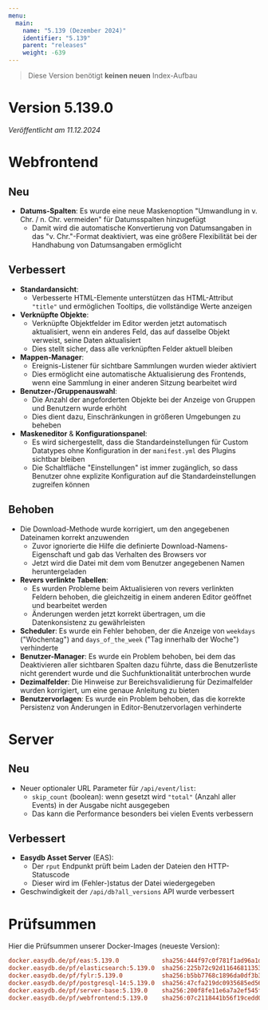 ```yaml
---
menu:
  main:
    name: "5.139 (Dezember 2024)"
    identifier: "5.139"
    parent: "releases"
    weight: -639
---
```


> Diese Version benötigt **keinen neuen** Index-Aufbau


# Version 5.139.0

*Veröffentlicht am 11.12.2024*


# Webfrontend

## Neu

* **Datums-Spalten**: Es wurde eine neue Maskenoption "Umwandlung in v. Chr. / n. Chr. vermeiden" für Datumsspalten hinzugefügt
  * Damit wird die automatische Konvertierung von Datumsangaben in das "v. Chr."-Format deaktiviert, was eine größere Flexibilität bei der Handhabung von Datumsangaben ermöglicht

## Verbessert

* **Standardansicht**:
  * Verbesserte HTML-Elemente unterstützen das HTML-Attribut `"title"` und ermöglichen Tooltips, die vollständige Werte anzeigen
* **Verknüpfte Objekte**:
  * Verknüpfte Objektfelder im Editor werden jetzt automatisch aktualisiert, wenn ein anderes Feld, das auf dasselbe Objekt verweist, seine Daten aktualisiert
  * Dies stellt sicher, dass alle verknüpften Felder aktuell bleiben
* **Mappen-Manager**:
  * Ereignis-Listener für sichtbare Sammlungen wurden wieder aktiviert
  * Dies ermöglicht eine automatische Aktualisierung des Frontends, wenn eine Sammlung in einer anderen Sitzung bearbeitet wird
* **Benutzer-/Gruppenauswahl**:
  * Die Anzahl der angeforderten Objekte bei der Anzeige von Gruppen und Benutzern wurde erhöht
  * Dies dient dazu, Einschränkungen in größeren Umgebungen zu beheben
* **Maskeneditor** & **Konfigurationspanel**:
  * Es wird sichergestellt, dass die Standardeinstellungen für Custom Datatypes ohne Konfiguration in der `manifest.yml` des Plugins sichtbar bleiben
  * Die Schaltfläche "Einstellungen" ist immer zugänglich, so dass Benutzer ohne explizite Konfiguration auf die Standardeinstellungen zugreifen können

## Behoben

* Die Download-Methode wurde korrigiert, um den angegebenen Dateinamen korrekt anzuwenden
  * Zuvor ignorierte die Hilfe die definierte Download-Namens-Eigenschaft und gab das Verhalten des Browsers vor
  * Jetzt wird die Datei mit dem vom Benutzer angegebenen Namen heruntergeladen
* **Revers verlinkte Tabellen**:
  * Es wurden Probleme beim Aktualisieren von revers verlinkten Feldern behoben, die gleichzeitig in einem anderen Editor geöffnet und bearbeitet werden
  * Änderungen werden jetzt korrekt übertragen, um die Datenkonsistenz zu gewährleisten
* **Scheduler**: Es wurde ein Fehler behoben, der die Anzeige von `weekdays` ("Wochentag") and `days_of_the_week` ("Tag innerhalb der Woche") verhinderte
* **Benutzer-Manager**: Es wurde ein Problem behoben, bei dem das Deaktivieren aller sichtbaren Spalten dazu führte, dass die Benutzerliste nicht gerendert wurde und die Suchfunktionalität unterbrochen wurde
* **Dezimalfelder**: Die Hinweise zur Bereichsvalidierung für Dezimalfelder wurden korrigiert, um eine genaue Anleitung zu bieten
* **Benutzervorlagen**: Es wurde ein Problem behoben, das die korrekte Persistenz von Änderungen in Editor-Benutzervorlagen verhinderte


# Server

## Neu

* Neuer optionaler URL Parameter für `/api/event/list`:
  * `skip_count` (boolean): wenn gesetzt wird `"total"` (Anzahl aller Events) in der Ausgabe nicht ausgegeben
  * Das kann die Performance besonders bei vielen Events verbessern

## Verbessert

* **Easydb Asset Server** (EAS):
  * Der `rput` Endpunkt prüft beim Laden der Dateien den HTTP-Statuscode
  * Dieser wird im (Fehler-)status der Datei wiedergegeben
* Geschwindigkeit der `/api/db?all_versions` API wurde verbessert


# Prüfsummen

Hier die Prüfsummen unserer Docker-Images (neueste Version):

```ini
docker.easydb.de/pf/eas:5.139.0            sha256:444f97c0f781f1ad96a1df2e929a34aa993d143898a9deba08e0548760d68678
docker.easydb.de/pf/elasticsearch:5.139.0  sha256:225b72c92d11646811353ba4961b44ea81b948715ee799cd58d89cd582ccf613
docker.easydb.de/pf/fylr:5.139.0           sha256:b5bb7768c1896da0df3b3c7cb80cad42930ebacda26ca16f3e396c5928468fea
docker.easydb.de/pf/postgresql-14:5.139.0  sha256:47cfa219dc0935685ed5626ee70c5ed95fffe31e31ebed729fc71fd9000759c0
docker.easydb.de/pf/server-base:5.139.0    sha256:200f8fe11e6a7a2ef545fe8cee5a62c013047013edfd1599f042a1a4213f0c1c
docker.easydb.de/pf/webfrontend:5.139.0    sha256:07c2118441b56f19cedd04fc7b56db344befe4d493865c62bf540dd36e02eff5
```
